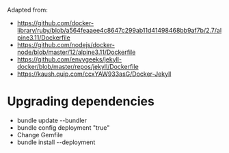 
Adapted from:

* https://github.com/docker-library/ruby/blob/a564feaaee4c8647c299ab11d41498468bb9af7b/2.7/alpine3.11/Dockerfile
* https://github.com/nodejs/docker-node/blob/master/12/alpine3.11/Dockerfile
* https://github.com/envygeeks/jekyll-docker/blob/master/repos/jekyll/Dockerfile
* https://kaush.quip.com/ccxYAW933asG/Docker-Jekyll



# Upgrading dependencies

* bundle update --bundler
* bundle config deployment "true"
* Change Gemfile
* bundle install --deployment


